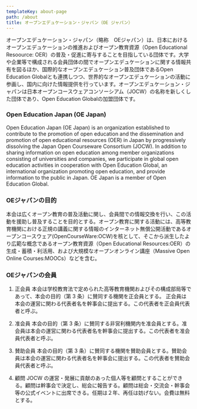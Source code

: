 ```yaml
---
templateKey: about-page
path: /about
title: オープンエデュケーション・ジャパン（OE ジャパン）
---
```


オープンエデュケーション・ジャパン（略称　OEジャパン）は、日本におけるオープンエデュケーションの推進およびオープン教育資源（Open Educational Resoource: OER）の普及・促進に寄与することを目指している団体です。大学や企業等で構成される会員団体の間でオープンエデュケーションに関する情報共有を図るほか、国際的なオープンエデュケーション普及団体であるOpen Education Globalとも連携しつつ、世界的なオープンエデュケーションの活動に参画し、国内に向けた情報提供を行っています。オープンエデュケーション・ジャパンは日本オープンコースウェアコンソーシアム（JOCW）の名称を新しくした団体であり、Open Education Globalの加盟団体です。

### Open Education Japan (OE Japan)

  Open Education Japan (OE Japan) is an organization established to contribute to the promotion of open education and the dissemination and promotion of open educational resources (OER) in Japan by progressively dissolving the Japan Open Courseware Consortium (JOCW).  In addition to sharing information on open education among member organizations consisting of universities and companies, we participate in global open education activities in cooperation with Open Education Global, an international organization promoting open education, and provide information to the public in Japan.  OE Japan is a member of Open Education Global.

### OEジャパンの目的

本会は広くオープン教育の普及活動に関し、会員間での情報交換を行い、この活動を援助し普及することを目的とする。オープン教育に関する活動には、高等教育機関における正規の講義に関する情報のインターネット無償公開活動であるオープンコースウェア(OpenCourseWare:OCW)を核として、そこから派生したより広範な概念であるオープン教育資源（Open Educational Resources:OER）の生成・蓄積・利活用、および大規模なオープンオンライン講座（Massive Open Online Courses:MOOCs）などを含む。

### OEジャパンの会員

1. 正会員
本会は学校教育法で定められた高等教育機関およびその構成部局等であって、本会の目的（第 3 条）に賛同する機関を正会員とする。
正会員は本会の運営に関わる代表者名を幹事会に提出する。この代表者を正会員代表者と呼ぶ。 

2. 准会員
本会の目的（第 3 条）に賛同する非営利機関内を准会員とする。准会員は本会の運営に関わる代表者名を幹事会に提出する。この代表者を准会員代表者と呼ぶ。 

3. 賛助会員
本会の目的（第 3 条）に賛同する機関を賛助会員とする。賛助会員は本会の運営に関わる代表者名を幹事会に提出する。この代表者を賛助会員代表者と呼ぶ。 

4. 顧問
JOCW の運営・発展に貢献のあった個人等を顧問とすることができる。顧問は幹事会で決定し、総会に報告する。顧問は総会・交流会・幹事会等の公式イベントに出席できる。任期は２年、再任は妨げない。会費は無料とする。
